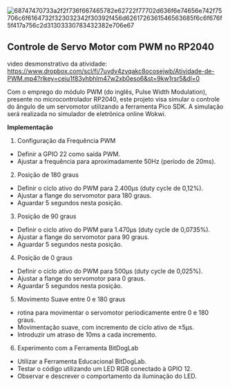 ![68747470733a2f2f736f667465782e62722f77702d636f6e74656e742f75706c6f6164732f323032342f30392f456d6261726361546563685f6c6f676f5f417a756c2d31303330783432382e706e67](https://github.com/user-attachments/assets/17efcf4f-14e6-4541-8d15-b8ddc99f7807)
## Controle de Servo Motor com PWM no RP2040

video desmonstrativo da atividade: https://www.dropbox.com/scl/fi/7uydv4zyqakc8ocosejwb/Atividade-de-PWM.mp4?rlkey=ceiu1f83vhbhlm47w2xb0eso6&st=9kw1rsr5&dl=0

Com o emprego do módulo PWM (do inglês, Pulse Width Modulation), presente no microcontrolador RP2040, este projeto visa simular o controle do ângulo de um servomotor utilizando a ferramenta Pico SDK. A simulação será realizada no simulador de eletrônica online Wokwi.

**Implementação**

1) Configuração da Frequência PWM
- Definir a GPIO 22 como saída PWM.
- Ajustar a frequência para aproximadamente 50Hz (período de 20ms).

2) Posição de 180 graus
- Definir o ciclo ativo do PWM para 2.400µs (duty cycle de 0,12%).
- Ajustar a flange do servomotor para 180 graus.
- Aguardar 5 segundos nesta posição.

3) Posição de 90 graus
- Definir o ciclo ativo do PWM para 1.470µs (duty cycle de 0,0735%).
- Ajustar a flange do servomotor para 90 graus.
- Aguardar 5 segundos nesta posição.

4) Posição de 0 graus
- Definir o ciclo ativo do PWM para 500µs (duty cycle de 0,025%).
- Ajustar a flange do servomotor para 0 graus.
- Aguardar 5 segundos nesta posição.

5) Movimento Suave entre 0 e 180 graus
- rotina para movimentar o servomotor periodicamente entre 0 e 180 graus.
- Movimentação suave, com incremento de ciclo ativo de ±5µs.
- Introduzir um atraso de 10ms a cada incremento.

6) Experimento com a Ferramenta BitDogLab
- Utilizar a Ferramenta Educacional BitDogLab.
- Testar o código utilizando um LED RGB conectado à GPIO 12.
- Observar e descrever o comportamento da iluminação do LED.

